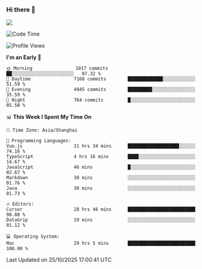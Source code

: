 ### Hi there 👋

<!--
**JJAYCHEN1e/jjaychen1e** is a ✨ _special_ ✨ repository because its `README.md` (this file) appears on your GitHub profile.

Here are some ideas to get you started:

- 🔭 I’m currently working on ...
- 🌱 I’m currently learning ...
- 👯 I’m looking to collaborate on ...
- 🤔 I’m looking for help with ...
- 💬 Ask me about ...
- 📫 How to reach me: ...
- 😄 Pronouns: ...
- ⚡ Fun fact: ...
-->

[![](https://github-readme-stats.vercel.app/api?username=jjaychen1e&show_icons=true)](https://github.com/jjaychen1e/github-readme-stats?count_private=true)

<!--START_SECTION:waka-->
![Code Time](http://img.shields.io/badge/Code%20Time-2%2C545%20hrs%2038%20mins-blue)

![Profile Views](http://img.shields.io/badge/Profile%20Views-0-blue)

**I'm an Early 🐤** 

```text
🌞 Morning                1017 commits        ██░░░░░░░░░░░░░░░░░░░░░░░   07.32 % 
🌆 Daytime                7168 commits        █████████████░░░░░░░░░░░░   51.59 % 
🌃 Evening                4945 commits        █████████░░░░░░░░░░░░░░░░   35.59 % 
🌙 Night                  764 commits         █░░░░░░░░░░░░░░░░░░░░░░░░   05.50 % 
```


📊 **This Week I Spent My Time On** 

```text
🕑︎ Time Zone: Asia/Shanghai

💬 Programming Languages: 
Vue.js                   21 hrs 34 mins      ███████████████████░░░░░░   74.16 % 
TypeScript               4 hrs 16 mins       ████░░░░░░░░░░░░░░░░░░░░░   14.67 % 
JavaScript               46 mins             █░░░░░░░░░░░░░░░░░░░░░░░░   02.67 % 
Markdown                 30 mins             ░░░░░░░░░░░░░░░░░░░░░░░░░   01.76 % 
Java                     30 mins             ░░░░░░░░░░░░░░░░░░░░░░░░░   01.73 % 

🔥 Editors: 
Cursor                   28 hrs 46 mins      █████████████████████████   98.88 % 
DataGrip                 19 mins             ░░░░░░░░░░░░░░░░░░░░░░░░░   01.12 % 

💻 Operating System: 
Mac                      29 hrs 5 mins       █████████████████████████   100.00 % 
```


 Last Updated on 25/10/2025 17:00:41 UTC
<!--END_SECTION:waka-->

